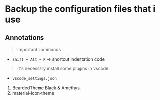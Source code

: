# Backup the configuration files that i use

## Annotations

> important commands

- ```Shift + Alt + F``` -> shortcut indentation code

> it's necessary install some plugins in vscode:

- `vscode_settings.json`

1. BeardedTheme Black & Amethyst
2. material-icon-theme
